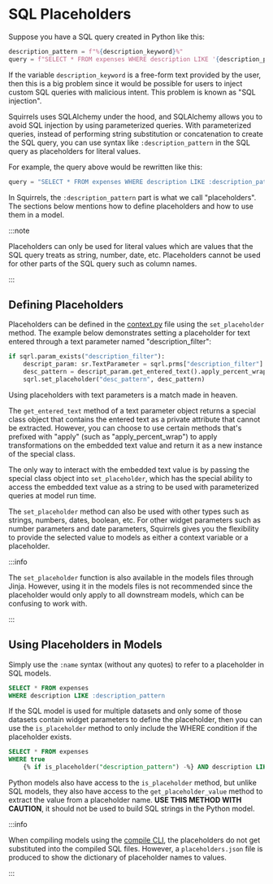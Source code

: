 # SQL Placeholders

Suppose you have a SQL query created in Python like this:

```python
description_pattern = f"%{description_keyword}%"
query = f"SELECT * FROM expenses WHERE description LIKE '{description_pattern}';"
```

If the variable `description_keyword` is a free-form text provided by the user, then this is a big problem since it would be possible for users to inject custom SQL queries with malicious intent. This problem is known as "SQL injection".

Squirrels uses SQLAlchemy under the hood, and SQLAlchemy allows you to avoid SQL injection by using parameterized queries. With parameterized queries, instead of performing string substitution or concatenation to create the SQL query, you can use syntax like `:description_pattern` in the SQL query as placeholders for literal values.

For example, the query above would be rewritten like this:

```python
query = "SELECT * FROM expenses WHERE description LIKE :description_pattern;"
```

In Squirrels, the `:description_pattern` part is what we call "placeholders". The sections below mentions how to define placeholders and how to use them in a model.

:::note

Placeholders can only be used for literal values which are values that the SQL query treats as string, number, date, etc. Placeholders cannot be used for other parts of the SQL query such as column names.

:::

## Defining Placeholders

Placeholders can be defined in the [context.py] file using the `set_placeholder` method. The example below demonstrates setting a placeholder for text entered through a text parameter named "description_filter":

```python
if sqrl.param_exists("description_filter"):
    descript_param: sr.TextParameter = sqrl.prms["description_filter"]
    desc_pattern = descript_param.get_entered_text().apply_percent_wrap()
    sqrl.set_placeholder("desc_pattern", desc_pattern)
```

Using placeholders with text parameters is a match made in heaven. 

The `get_entered_text` method of a text parameter object returns a special class object that contains the entered text as a private attribute that cannot be extracted. However, you can choose to use certain methods that's prefixed with "apply" (such as "apply_percent_wrap") to apply transformations on the embedded text value and return it as a new instance of the special class.

The only way to interact with the embedded text value is by passing the special class object into `set_placeholder`, which has the special ability to access the embedded text value as a string to be used with parameterized queries at model run time.

The `set_placeholder` method can also be used with other types such as strings, numbers, dates, boolean, etc. For other widget parameters such as number parameters and date parameters, Squirrels gives you the flexibility to provide the selected value to models as either a context variable or a placeholder.

:::info

The `set_placeholder` function is also available in the models files through Jinja. However, using it in the models files is not recommended since the placeholder would only apply to all downstream models, which can be confusing to work with.

:::

## Using Placeholders in Models

Simply use the `:name` syntax (without any quotes) to refer to a placeholder in SQL models.

```sql
SELECT * FROM expenses 
WHERE description LIKE :description_pattern
```

If the SQL model is used for multiple datasets and only some of those datasets contain widget parameters to define the placeholder, then you can use the `is_placeholder` method to only include the WHERE condition if the placeholder exists.

```sql
SELECT * FROM expenses 
WHERE true
    {% if is_placeholder("description_pattern") -%} AND description LIKE :description_pattern {%- endif %}
```

Python models also have access to the `is_placeholder` method, but unlike SQL models, they also have access to the `get_placeholder_value` method to extract the value from a placeholder name. **USE THIS METHOD WITH CAUTION**, it should not be used to build SQL strings in the Python model.

:::info

When compiling models using the [compile CLI], the placeholders do not get substituted into the compiled SQL files. However, a `placeholders.json` file is produced to show the dictionary of placeholder names to values.

:::


[context.py]: ./context
[compile CLI]: ../../references/cli/compile
